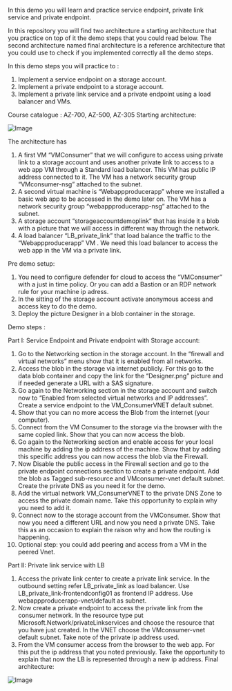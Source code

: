 In this demo you will learn and practice service endpoint, private link service and private endpoint.

In this repository you will find two architecture a starting architecture that you practice on top of it the demo steps that you could read below. The second architecture named final architecture is a reference architecture that you could use to check if you implemented correctly all the demo steps. 

In this demo steps you will practice to : 

1. Implement a service endpoint on a storage account. 
2. Implement a private endpoint to a storage account.  
3. Implement a private link service and a private endpoint using a load balancer and VMs. 

Course catalogue : AZ-700, AZ-500, AZ-305
Starting architecture: 

![Image](https://github.com/user-attachments/assets/a8fe2636-33ff-4c0c-8050-6cfb6d14291b)

The architecture has 
1.	A first VM “VMConsumer” that we will configure to access using private link to a storage account and uses another private link to access to a web app VM through a Standard load balancer.  This VM has public IP address connected to it. The VM has a network security group “VMconsumer-nsg” attached to the subnet.
2.	A second virtual machine is “Webappproducerapp” where we installed a basic web app to be accessed in the demo later on. The VM has a network security group “webappproducerapp-nsg” attached to the subnet.
3.	A storage account “storageaccountdemoplink” that has inside it a blob with a picture that we will access in different way through the network. 
4.	A load balancer “LB_private_link” that load balance the traffic to the “Webappproducerapp” VM . We need this load balancer to access the web app in the VM via a private link.

Pre demo setup: 

1.	You need to configure defender for cloud to access the “VMConsumer” with a just in time policy. Or you can add a Bastion or an RDP network rule for your machine ip adress. 
2.	In the sitting of the storage account activate anonymous access and access key to do the demo.
3.	Deploy the picture Designer in a blob container in the storage.
   
Demo steps : 

Part I: Service Endpoint and Private endpoint with Storage account:

1.	Go to the Networking section in the storage account. In the “firewall and virtual networks” menu show that it is enabled from all networks. 
2.	Access the blob in the storage via internet publicly. For this go to the data blob container and copy the link for the “Designer.png” picture and if needed generate a URL with a SAS signature.
3.	Go again to the Networking section in the storage account and switch now to “Enabled from selected virtual networks and IP addresses”. Create a service endpoint to the VM_ConsumerVNET default subnet. 
4.	Show that you can no more access the Blob from the internet (your computer). 
5.	Connect from the VM Consumer to the storage via the browser with the same copied link.  Show that you can now access the blob. 
6.	Go again to the Networking section and enable access for your local machine by adding the ip address of the machine.  Show that by adding this specific address you can now access the blob via the Firewall.
7.	Now Disable the public access in the Firewall section and go to the private endpoint connections section to create a private endpoint. Add the blob as Tagged sub-resource and VMconsumer-vnet default subnet. Create the private DNS as you need it for the demo. 
8.	Add the virtual network VM_ConsumerVNET to the private DNS Zone to access the private domain name.  Take this opportunity to explain why you need to add it.
9.	Connect now to the storage account from the VMConsumer. Show that now you need a different URL and now you need a private DNS. Take this as an occasion to explain the raison why and how the routing is happening.
10.	Optional step: you could add peering and access from a VM in the peered Vnet.

    
Part II: Private link service with LB
1.	Access the private link center to create a private link service. In the outbound setting refer LB_private_link as load balancer. Use LB_private_link-frontendconfig01 as frontend IP address. Use webappproducerapp-vnet/default as subnet. 
2.	Now create a private endpoint to access the private link from the consumer network. In the resource type put Microsoft.Network/privateLinkservices and choose the resource that you have just created. In the VNET choose the VMconsumer-vnet default subnet. Take note of the private ip address used. 
3.	From the VM consumer access from the browser to the web app. For this put the ip address that you noted previously. Take the opportunity to explain that now the LB is represented through a new ip address. 
Final architecture:
   
![Image](https://github.com/user-attachments/assets/fb691a32-37d0-4144-aa47-86bbd1ff1bb0)
